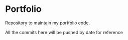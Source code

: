 # Portfolio
Repository to maintain my portfolio code.

All the commits here will be pushed by date for reference
